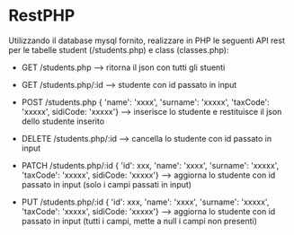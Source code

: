 # RestPHP
Utilizzando il database mysql fornito, realizzare in PHP le seguenti API rest per le tabelle student (/students.php) e class (classes.php):  

* GET /students.php  -->  ritorna il json con tutti gli stuenti  

* GET /students.php/:id   -->  studente con id passato in input  

* POST /students.php { 'name': 'xxxx', 'surname': 'xxxxx', 'taxCode': 'xxxxx', sidiCode: 'xxxxx'} -->  inserisce lo studente e restituisce il json dello studente inserito  

* DELETE /students.php/:id   -->  cancella lo studente con id passato in input  

* PATCH /students.php/:id { 'id': xxx, 'name': 'xxxx', 'surname': 'xxxxx', 'taxCode': 'xxxxx', sidiCode: 'xxxxx'}   -->  aggiorna lo studente con id passato in input (solo i campi passati in input)  

* PUT /students.php/:id { 'id': xxx, 'name': 'xxxx', 'surname': 'xxxxx', 'taxCode': 'xxxxx', sidiCode: 'xxxxx'}   -->  aggiorna lo studente con id passato in input (tutti i campi, mette a null i campi non presenti)
